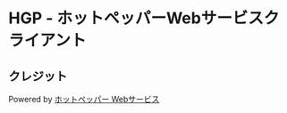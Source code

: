 # HGP - ホットペッパーWebサービスクライアント

## クレジット

Powered by [ホットペッパー Webサービス](http://webservice.recruit.co.jp/)
